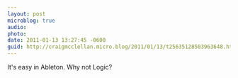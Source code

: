 ```yaml
---
layout: post
microblog: true
audio: 
photo: 
date: 2011-01-13 13:27:45 -0600
guid: http://craigmcclellan.micro.blog/2011/01/13/t25635128503963648.html
---
```

It's easy in Ableton. Why not Logic?
